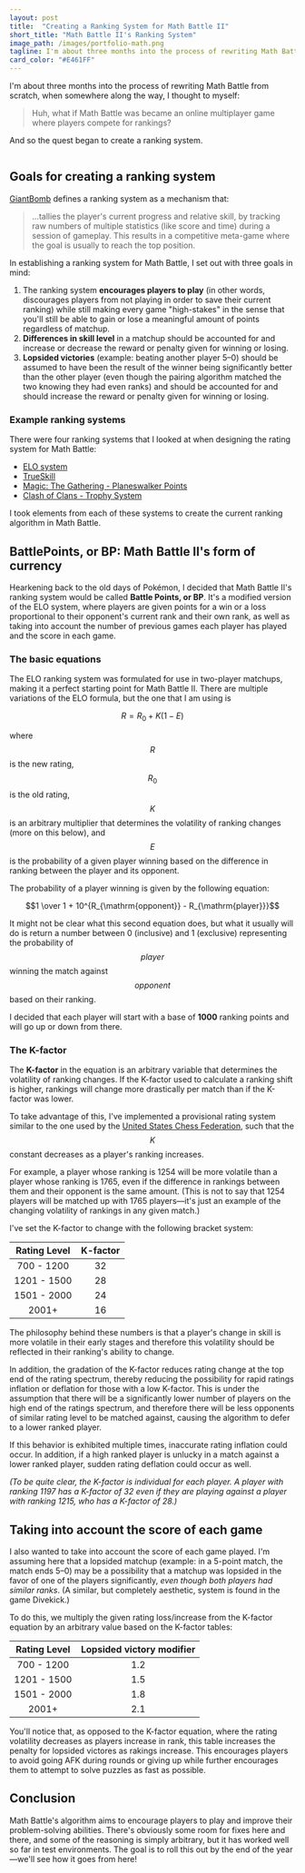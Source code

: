 ```yaml
---
layout: post
title:  "Creating a Ranking System for Math Battle II"
short_title: "Math Battle II's Ranking System"
image_path: /images/portfolio-math.png
tagline: I'm about three months into the process of rewriting Math Battle from scratch, when somewhere along the way, I thought to myself, "What if Math Battle had a multiplayer ELO rating system?"
card_color: "#E461FF"
---
```


I'm about three months into the process of rewriting Math Battle from scratch, when somewhere along the way, I thought to myself:

<blockquote class="blockquote">
    Huh, what if Math Battle was became an online multiplayer game where players compete for rankings?
</blockquote>

And so the quest began to create a ranking system.

<figure class="lazyload">
    <img class="responsive-screenshot lazyload" data-src="/images/projects/math-battle/leaderboard.png">
</figure>

## Goals for creating a ranking system

[GiantBomb](http://www.giantbomb.com/ranking-system/3015-2163/) defines a ranking system as a mechanism that:

<blockquote class="blockquote">
    ...tallies the player's current progress and relative skill, by tracking raw numbers of multiple statistics (like score and time) during a session of gameplay. This results in a competitive meta-game where the goal is usually to reach the top position.
</blockquote>

In establishing a ranking system for Math Battle, I set out with three goals in mind:

1. The ranking system **encourages players to play** (in other words, discourages players from not playing in order to save their current ranking) while still making every game "high-stakes" in the sense that you'll still be able to gain or lose a meaningful amount of points regardless of matchup.
2. **Differences in skill level** in a matchup should be accounted for and increase or decrease the reward or penalty given for winning or losing.
3. **Lopsided victories** (example: beating another player 5–0) should be assumed to have been the result of the winner being significantly better than the other player (even though the pairing algorithm matched the two knowing they had even ranks) and should be accounted for and should increase the reward or penalty given for winning or losing.

### Example ranking systems

There were four ranking systems that I looked at when designing the rating system for Math Battle:

* [ELO system](https://en.wikipedia.org/wiki/ELO_rating_system)
* [TrueSkill](http://research.microsoft.com/en-us/projects/trueskill/details.aspx)
* [Magic: The Gathering - Planeswalker Points](https://www.wizards.com/magic/planeswalkerpoints)
* [Clash of Clans - Trophy System](http://forum.supercell.net/showthread.php/342724-TROPHY-OFFERS-Formulas-discovered%21%21)

I took elements from each of these systems to create the current ranking algorithm in Math Battle.

## BattlePoints, or BP: Math Battle II's form of currency

Hearkening back to the old days of Pokémon, I decided that Math Battle II's ranking system would be called **Battle Points, or BP**. It's a modified version of the ELO system, where players are given points for a win or a loss proportional to their opponent's current rank and their own rank, as well as taking into account the number of previous games each player has played and the score in each game.

### The basic equations

The ELO ranking system was formulated for use in two-player matchups, making it a perfect starting point for Math Battle II. There are multiple variations of the ELO formula, but the one that I am using is

$$R = R_0 + K(1 - E)$$

where $$R$$ is the new rating, $$R_0$$ is the old rating, $$K$$ is an arbitrary multiplier that determines the volatility of ranking changes (more on this below), and $$E$$ is the probability of a given player winning based on the difference in ranking between the player and its opponent.

The probability of a player winning is given by the following equation:

$$1 \over 1 + 10^{R_{\mathrm{opponent}} - R_{\mathrm{player}}}$$

It might not be clear what this second equation does, but what it usually will do is return a number between 0 (inclusive) and 1 (exclusive) representing the probability of $$player$$ winning the match against $$opponent$$ based on their ranking.

I decided that each player will start with a base of **1000** ranking points and will go up or down from there.

### The K-factor

The **K-factor** in the equation is an arbitrary variable that determines the volatility of ranking changes. If the K-factor used to calculate a ranking shift is higher, rankings will change more drastically per match than if the K-factor was lower.

To take advantage of this, I've implemented a provisional rating system similar to the one used by the [United States Chess Federation](https://new.uschess.org/home/), such that the $$K$$ constant decreases as a player's ranking increases.

For example, a player whose ranking is 1254 will be more volatile than a player whose ranking is 1765, even if the difference in rankings between them and their opponent is the same amount. (This is not to say that 1254 players will be matched up with 1765 players—it's just an example of the changing volatility of rankings in any given match.)

I've set the K-factor to change with the following bracket system:

| Rating Level | K-factor |
|:------------:|:--------:|
|  700 - 1200  |    32    |
|  1201 - 1500 |    28    |
|  1501 - 2000 |    24    |
|     2001+    |    16    |

The philosophy behind these numbers is that a player's change in skill is more volatile in their early stages and therefore this volatility should be reflected in their ranking's ability to change.

In addition, the gradation of the K-factor reduces rating change at the top end of the rating spectrum, thereby reducing the possibility for rapid ratings inflation or deflation for those with a low K-factor. This is under the assumption that there will be a significantly lower number of players on the high end of the ratings spectrum, and therefore there will be less opponents of similar rating level to be matched against, causing the algorithm to defer to a lower ranked player.

If this behavior is exhibited multiple times, inaccurate rating inflation could occur. In addition, if a high ranked player is unlucky in a match against a lower ranked player, sudden rating deflation could occur as well.

*(To be quite clear, the K-factor is individual for each player. A player with ranking 1197 has a K-factor of 32 even if they are playing against a player with ranking 1215, who has a K-factor of 28.)*

## Taking into account the score of each game

I also wanted to take into account the score of each game played. I'm assuming here that a lopsided matchup (example: in a 5-point match, the match ends 5–0) may be a possibility that a matchup was lopsided in the favor of one of the players significantly, *even though both players had similar ranks*. (A similar, but completely aesthetic, system is found in the game Divekick.)

To do this, we multiply the given rating loss/increase from the K-factor equation by an arbitrary value based on the K-factor tables:

| Rating Level | Lopsided victory modifier |
|:------------:|:-------------------------:|
|  700 - 1200  |            1.2            |
|  1201 - 1500 |            1.5            |
|  1501 - 2000 |            1.8            |
|     2001+    |            2.1            |

You'll notice that, as opposed to the K-factor equation, where the rating volatility decreases as players increase in rank, this table increases the penalty for lopsided victores as rakings increase. This encourages players to avoid going AFK during rounds or giving up while further encourages them to attempt to solve puzzles as fast as possible.

## Conclusion

Math Battle's algorithm aims to encourage players to play and improve their problem-solving abilities. There's obviously some room for fixes here and there, and some of the reasoning is simply arbitrary, but it has worked well so far in test environments. The goal is to roll this out by the end of the year—we'll see how it goes from here!
